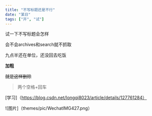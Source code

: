 ```yaml
---
title: "不写标题还是不行" 
date: "某日"
tags: ["开", "试"] 
---
```


试一下不写标题会怎样  

会不会archives和search就不抓取  

九点半还在单位，还没回去吃饭  

**加粗**  

~~就是这样删除~~  

> 两个空格+回车

[学习]（https://blog.csdn.net/longqi8023/article/details/127761284） 

![图片]（themes/pic/WechatIMG427.png）

